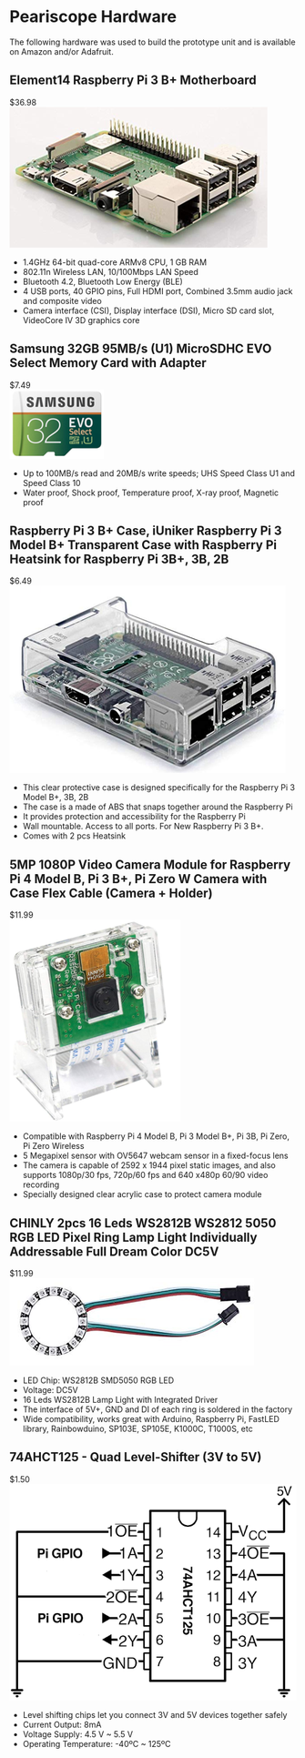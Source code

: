 # Peariscope Hardware

The following hardware was used to build the prototype unit and is available on Amazon and/or Adafruit.  

## Element14 Raspberry Pi 3 B+ Motherboard

$36.98  
![Raspberry Pi 3 B+](raspberry_pi_3_b+.png)

- 1.4GHz 64-bit quad-core ARMv8 CPU, 1 GB RAM
- 802.11n Wireless LAN, 10/100Mbps LAN Speed
- Bluetooth 4.2, Bluetooth Low Energy (BLE)
- 4 USB ports, 40 GPIO pins, Full HDMI port, Combined 3.5mm audio jack and composite video
- Camera interface (CSI), Display interface (DSI), Micro SD card slot, VideoCore IV 3D graphics core

## Samsung 32GB 95MB/s (U1) MicroSDHC EVO Select Memory Card with Adapter

$7.49  
![Micro SD Card](micro_sd_card.png)

- Up to 100MB/s read and 20MB/s write speeds; UHS Speed Class U1 and Speed Class 10
- Water proof, Shock proof, Temperature proof, X-ray proof, Magnetic proof

## Raspberry Pi 3 B+ Case, iUniker Raspberry Pi 3 Model B+ Transparent Case with Raspberry Pi Heatsink for Raspberry Pi 3B+, 3B, 2B

$6.49  
![Raspberry Pi Case](raspberry_pi_case.png)

- This clear protective case is designed specifically for the Raspberry Pi 3 Model B+, 3B, 2B
- The case is a made of ABS that snaps together around the Raspberry Pi
- It provides protection and accessibility for the Raspberry Pi
- Wall mountable. Access to all ports. For New Raspberry Pi 3 B+.
- Comes with 2 pcs Heatsink

## 5MP 1080P Video Camera Module for Raspberry Pi 4 Model B, Pi 3 B+, Pi Zero W Camera with Case Flex Cable (Camera + Holder)

$11.99  
![Raspberry Pi Camera](raspberry_pi_camera.png)

- Compatible with Raspberry Pi 4 Model B, Pi 3 Model B+, Pi 3B, Pi Zero, Pi Zero Wireless
- 5 Megapixel sensor with OV5647 webcam sensor in a fixed-focus lens
- The camera is capable of 2592 x 1944 pixel static images, and also supports 1080p/30 fps, 720p/60 fps and 640 x480p 60/90 video recording
- Specially designed clear acrylic case to protect camera module

## CHINLY 2pcs 16 Leds WS2812B WS2812 5050 RGB LED Pixel Ring Lamp Light Individually Addressable Full Dream Color DC5V

$11.99  
![Ring Light](ring_light.png)

- LED Chip: WS2812B SMD5050 RGB LED
- Voltage: DC5V
- 16 Leds WS2812B Lamp Light with Integrated Driver
- The interface of 5V+, GND and DI of each ring is soldered in the factory
- Wide compatibility, works great with Arduino, Raspberry Pi, FastLED library, Rainbowduino, SP103E, SP105E, K1000C, T1000S, etc

## 74AHCT125 - Quad Level-Shifter (3V to 5V)

$1.50  
![Level Shifter](74AHCT125_level_shifter.png)

- Level shifting chips let you connect 3V and 5V devices together safely
- Current Output: 8mA
- Voltage Supply: 4.5 V ~ 5.5 V
- Operating Temperature: -40ºC ~ 125ºC

